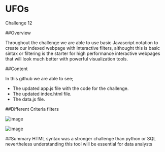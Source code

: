 # UFOs
Challenge 12

##Overview

Throughout the challenge we are able to use basic Javascript notation to create our indexed webpage with interactive filters, althought this is basic sintax or filtering is the starter for high performance interactive webpages that will look much better with powerful visualization tools. 


##Content

In this github we are able to see;

- The updated app.js file with the code for the challenge.
- The updated index.html file.
- The data.js file.


##Different Criteria filters

![image](https://user-images.githubusercontent.com/113708861/215982188-281d06de-1ae3-416c-a119-cac11f358f1d.png)


![image](https://user-images.githubusercontent.com/113708861/215981976-5c531ae8-0ad9-4282-be32-5c21ac64f768.png)


##Summary
HTML syntax was a stronger challenge than python or SQL nevertheless understanding this tool will be essential for data analysts 
